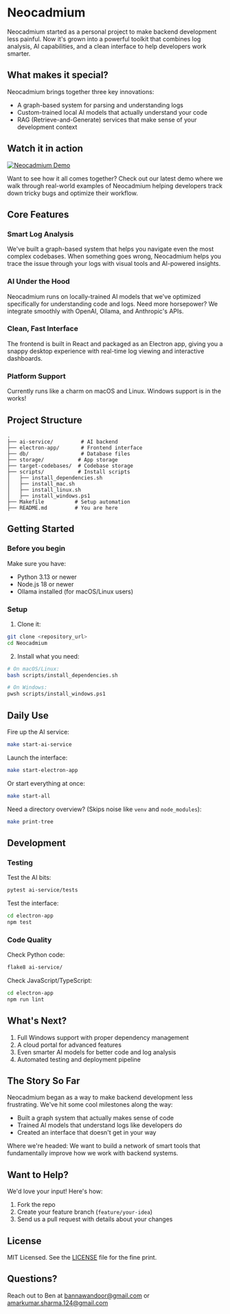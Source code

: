 # Neocadmium

Neocadmium started as a personal project to make backend development less painful. Now it's grown into a powerful toolkit that combines log analysis, AI capabilities, and a clean interface to help developers work smarter.

## What makes it special?
Neocadmium brings together three key innovations:
- A graph-based system for parsing and understanding logs
- Custom-trained local AI models that actually understand your code
- RAG (Retrieve-and-Generate) services that make sense of your development context

## Watch it in action
[![Neocadmium Demo](https://img.youtube.com/vi/dBCNhqX9KmI/maxresdefault.jpg)](https://youtu.be/dBCNhqX9KmI)

Want to see how it all comes together? Check out our latest demo where we walk through real-world examples of Neocadmium helping developers track down tricky bugs and optimize their workflow.

## Core Features

### Smart Log Analysis
We've built a graph-based system that helps you navigate even the most complex codebases. When something goes wrong, Neocadmium helps you trace the issue through your logs with visual tools and AI-powered insights.

### AI Under the Hood
Neocadmium runs on locally-trained AI models that we've optimized specifically for understanding code and logs. Need more horsepower? We integrate smoothly with OpenAI, Ollama, and Anthropic's APIs.

### Clean, Fast Interface
The frontend is built in React and packaged as an Electron app, giving you a snappy desktop experience with real-time log viewing and interactive dashboards.

### Platform Support
Currently runs like a charm on macOS and Linux. Windows support is in the works!

## Project Structure
```plaintext
.
├── ai-service/         # AI backend
├── electron-app/       # Frontend interface
├── db/                 # Database files
├── storage/           # App storage
├── target-codebases/  # Codebase storage
├── scripts/           # Install scripts
│   ├── install_dependencies.sh
│   ├── install_mac.sh
│   ├── install_linux.sh
│   ├── install_windows.ps1
├── Makefile          # Setup automation
├── README.md         # You are here
```

## Getting Started

### Before you begin
Make sure you have:
- Python 3.13 or newer
- Node.js 18 or newer
- Ollama installed (for macOS/Linux users)

### Setup
1. Clone it:
```bash
git clone <repository_url>
cd Neocadmium
```

2. Install what you need:
```bash
# On macOS/Linux:
bash scripts/install_dependencies.sh

# On Windows:
pwsh scripts/install_windows.ps1
```

## Daily Use

Fire up the AI service:
```bash
make start-ai-service
```

Launch the interface:
```bash
make start-electron-app
```

Or start everything at once:
```bash
make start-all
```

Need a directory overview? (Skips noise like `venv` and `node_modules`):
```bash
make print-tree
```

## Development

### Testing
Test the AI bits:
```bash
pytest ai-service/tests
```

Test the interface:
```bash
cd electron-app
npm test
```

### Code Quality
Check Python code:
```bash
flake8 ai-service/
```

Check JavaScript/TypeScript:
```bash
cd electron-app
npm run lint
```

## What's Next?
1. Full Windows support with proper dependency management
2. A cloud portal for advanced features
3. Even smarter AI models for better code and log analysis
4. Automated testing and deployment pipeline

## The Story So Far
Neocadmium began as a way to make backend development less frustrating. We've hit some cool milestones along the way:
- Built a graph system that actually makes sense of code
- Trained AI models that understand logs like developers do
- Created an interface that doesn't get in your way

Where we're headed: We want to build a network of smart tools that fundamentally improve how we work with backend systems.

## Want to Help?
We'd love your input! Here's how:
1. Fork the repo
2. Create your feature branch (`feature/your-idea`)
3. Send us a pull request with details about your changes

## License
MIT Licensed. See the [LICENSE](LICENSE) file for the fine print.

## Questions?
Reach out to Ben at [bannawandoor@gmail.com](mailto:bannawandoor@gmail.com) or  [amarkumar.sharma.124@gmail.com](mailto:amarkumar.sharma.124@gmail.com)
